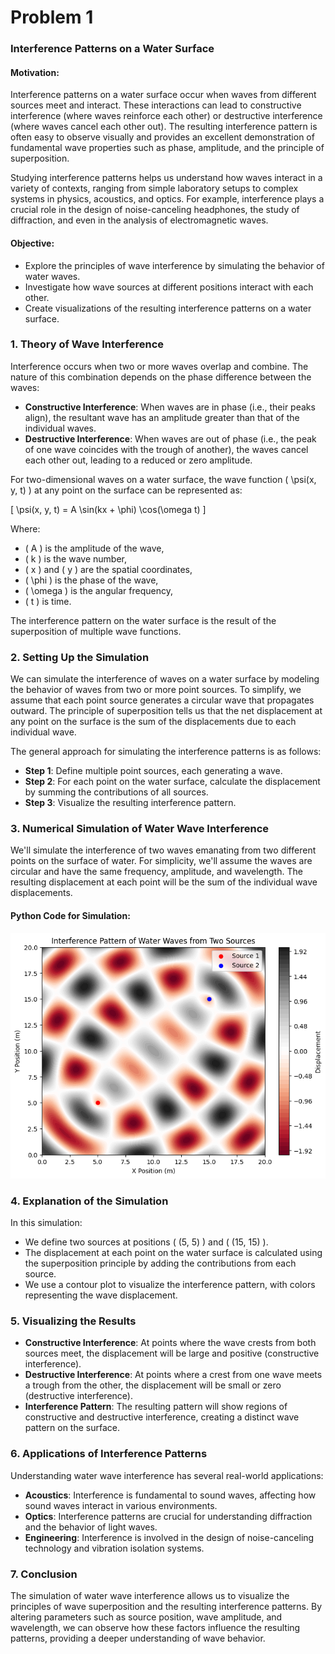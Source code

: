 # Problem 1
### Interference Patterns on a Water Surface

#### Motivation:
Interference patterns on a water surface occur when waves from different sources meet and interact. These interactions can lead to constructive interference (where waves reinforce each other) or destructive interference (where waves cancel each other out). The resulting interference pattern is often easy to observe visually and provides an excellent demonstration of fundamental wave properties such as phase, amplitude, and the principle of superposition.

Studying interference patterns helps us understand how waves interact in a variety of contexts, ranging from simple laboratory setups to complex systems in physics, acoustics, and optics. For example, interference plays a crucial role in the design of noise-canceling headphones, the study of diffraction, and even in the analysis of electromagnetic waves.

#### Objective:
- Explore the principles of wave interference by simulating the behavior of water waves.
- Investigate how wave sources at different positions interact with each other.
- Create visualizations of the resulting interference patterns on a water surface.

### 1. **Theory of Wave Interference**

Interference occurs when two or more waves overlap and combine. The nature of this combination depends on the phase difference between the waves:

- **Constructive Interference**: When waves are in phase (i.e., their peaks align), the resultant wave has an amplitude greater than that of the individual waves.
- **Destructive Interference**: When waves are out of phase (i.e., the peak of one wave coincides with the trough of another), the waves cancel each other out, leading to a reduced or zero amplitude.

For two-dimensional waves on a water surface, the wave function \( \psi(x, y, t) \) at any point on the surface can be represented as:

\[
\psi(x, y, t) = A \sin(kx + \phi) \cos(\omega t)
\]

Where:
- \( A \) is the amplitude of the wave,
- \( k \) is the wave number,
- \( x \) and \( y \) are the spatial coordinates,
- \( \phi \) is the phase of the wave,
- \( \omega \) is the angular frequency,
- \( t \) is time.

The interference pattern on the water surface is the result of the superposition of multiple wave functions.

### 2. **Setting Up the Simulation**

We can simulate the interference of waves on a water surface by modeling the behavior of waves from two or more point sources. To simplify, we assume that each point source generates a circular wave that propagates outward. The principle of superposition tells us that the net displacement at any point on the surface is the sum of the displacements due to each individual wave.

The general approach for simulating the interference patterns is as follows:

- **Step 1**: Define multiple point sources, each generating a wave.
- **Step 2**: For each point on the water surface, calculate the displacement by summing the contributions of all sources.
- **Step 3**: Visualize the resulting interference pattern.

### 3. **Numerical Simulation of Water Wave Interference**

We'll simulate the interference of two waves emanating from two different points on the surface of water. For simplicity, we'll assume the waves are circular and have the same frequency, amplitude, and wavelength. The resulting displacement at each point will be the sum of the individual wave displacements.

#### Python Code for Simulation:
![alt text](image.png)

### 4. **Explanation of the Simulation**

In this simulation:
- We define two sources at positions \( (5, 5) \) and \( (15, 15) \).
- The displacement at each point on the water surface is calculated using the superposition principle by adding the contributions from each source.
- We use a contour plot to visualize the interference pattern, with colors representing the wave displacement.

### 5. **Visualizing the Results**

- **Constructive Interference**: At points where the wave crests from both sources meet, the displacement will be large and positive (constructive interference).
- **Destructive Interference**: At points where a crest from one wave meets a trough from the other, the displacement will be small or zero (destructive interference).
- **Interference Pattern**: The resulting pattern will show regions of constructive and destructive interference, creating a distinct wave pattern on the surface.

### 6. **Applications of Interference Patterns**

Understanding water wave interference has several real-world applications:
- **Acoustics**: Interference is fundamental to sound waves, affecting how sound waves interact in various environments.
- **Optics**: Interference patterns are crucial for understanding diffraction and the behavior of light waves.
- **Engineering**: Interference is involved in the design of noise-canceling technology and vibration isolation systems.

### 7. **Conclusion**

The simulation of water wave interference allows us to visualize the principles of wave superposition and the resulting interference patterns. By altering parameters such as source position, wave amplitude, and wavelength, we can observe how these factors influence the resulting patterns, providing a deeper understanding of wave behavior.
